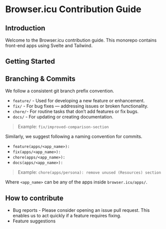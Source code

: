 # Browser.icu Contribution Guide

## Introduction

Welcome to the Browser.icu contribution guide. This monorepo contains front-end apps using Svelte and Tailwind.

## Getting Started

## Branching & Commits

We follow a consistent git branch prefix convention.

- `feature/` - Used for developing a new feature or enhancement.
- `fix/` - For bug fixes — addressing issues or broken functionality.
- `chore/`- For routine tasks that don’t add features or fix bugs.
- `docs/` - For updating or creating documentation.

> Example: `fix/improved-comparison-section`

Similarly, we suggest following a naming convention for commits.

- `feature(apps/<app_name>):`
- `fix(apps/<app_name>):`
- `chore(apps/<app_name>):`
- `docs(apps/<app_name>):`

> Example: `chore(apps/persona): remove unused (Resources) section`

Where `<app_name>` can be any of the apps inside `browser.icu/apps/`.

## How to contribute

- Bug reports - Please consider opening an issue pull request. This enables us to act quickly if a feature requires fixing.
- Feature suggestions

